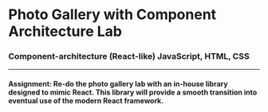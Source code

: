 # Photo Gallery with Component Architecture Lab

### Component-architecture (React-like) JavaScript, HTML, CSS

___

#### Assignment: Re-do the photo gallery lab with an in-house library designed to mimic React. This library will provide a smooth transition into eventual use of the modern React framework. 
